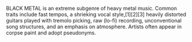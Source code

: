 BLACK METAL is an extreme subgenre of heavy metal music. Common traits include fast tempos, a shrieking vocal style,[1][2][3] heavily distorted guitars played with tremolo picking, raw (lo-fi) recording, unconventional song structures, and an emphasis on atmosphere. Artists often appear in corpse paint and adopt pseudonyms.
